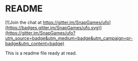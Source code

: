 # README

[![Join the chat at https://gitter.im/SnapGames/ufo](https://badges.gitter.im/SnapGames/ufo.svg)](https://gitter.im/SnapGames/ufo?utm_source=badge&utm_medium=badge&utm_campaign=pr-badge&utm_content=badge)

This is a readme file ready at read.